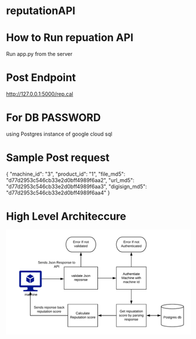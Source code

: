 # reputationAPI
# How to Run repuation API 
  Run app.py from the server
# Post Endpoint 
  http://127.0.0.1:5000/rep.cal

# For DB PASSWORD
  using Postgres instance of google cloud sql


# Sample Post request
   {
    "machine_id": "3",
    "product_id": "1",
    "file_md5": "d77d2953c546cb33e2d0bff4989f6aa2",
    "url_md5": "d77d2953c546cb33e2d0bff4989f6aa3",
    "digisign_md5": "d77d2953c546cb33e2d0bff4989f6aa4"
}
  
# High Level Architeccure
![alt text](https://github.com/anuragpjain/ReputationAPI_v2/blob/master/Reputation%20API.png)

